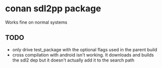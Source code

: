# conan sdl2pp package

Works fine on normal systems

## TODO
- only drive test_package with the optional flags used in the parent build
- cross compilation with android isn't working. It downloads and builds the
sdl2 dep but it doesn't actually add it to the search path
